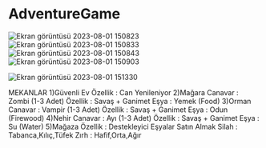 # AdventureGame
![Ekran görüntüsü 2023-08-01 150823](https://github.com/sedanuroz/AdventureGame/assets/107482055/8257877c-c91a-4c84-8c80-39758213e1d8)
![Ekran görüntüsü 2023-08-01 150833](https://github.com/sedanuroz/AdventureGame/assets/107482055/89cc1327-6417-45ac-b1ac-c089e2406482)
![Ekran görüntüsü 2023-08-01 150843](https://github.com/sedanuroz/AdventureGame/assets/107482055/8a1179ce-bf09-4923-a8d9-d32fe1e809fe)
![Ekran görüntüsü 2023-08-01 150903](https://github.com/sedanuroz/AdventureGame/assets/107482055/1015985c-33da-41c6-a932-0af4e5b037de)



![Ekran görüntüsü 2023-08-01 151330](https://github.com/sedanuroz/AdventureGame/assets/107482055/119eb818-f874-45e2-aacc-2b9209a48ce1)


MEKANLAR
1)Güvenli Ev
Özellik : Can Yenileniyor
2)Mağara
Canavar : Zombi (1-3 Adet)
Özellik : Savaş + Ganimet
Eşya : Yemek (Food)
3)Orman
Canavar : Vampir (1-3 Adet)
Özellik : Savaş + Ganimet
Eşya : Odun (Firewood)
4)Nehir
Canavar : Ayı (1-3 Adet)
Özellik : Savaş + Ganimet
Eşya : Su (Water)
5)Mağaza
Özellik : Destekleyici Eşyalar Satın Almak
Silah : Tabanca,Kılıç,Tüfek
Zırh : Hafif,Orta,Ağır


